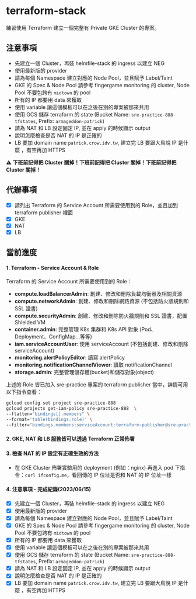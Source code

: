 # terraform-stack

練習使用 Terraform 建立一個完整有 Private GKE Cluster 的專案。

## 注意事項

- 先建立一個 Cluster，再裝 helmfile-stack 的 ingress 以建立 NEG
- 使用最新版的 provider
- 請為每個 Namespace 建立對應的 Node Pool，並且賦予 Label/Taint
- GKE 的 Spec & Node Pool 請參考 fingergame monitoring 的 cluster, Node Pool 不要包跨有 `midtown` 的 pool
- 所有的 IP 都要用 data 來獲取
- 使用 variable 讓這個模板可以在之後在別的專案被那來共用
- 使用 GCS 儲存 terraform 的 state (Bucket Name: `sre-practice-888-tfstates`, Prefix: `armageddon-patrick`)
- 請為 NAT 和 LB 設定固定 IP, 並在 apply 的時候顯示 output
- 說明怎麼檢查是否 NAT 的 IP 是正確的
- LB 要加 domain name `patrick.crow.idv.tw`, 建立完 LB 要跟大鳥說 IP 是什麼 ，有空再加 HTTPS

:warning: **下班前記得把 Cluster 關掉！下班前記得把 Cluster 關掉！下班前記得把 Cluster 關掉！**

## 代辦事項
- [x] 請列出 Terraform 的 Service Account 所需要使用到的 Role，並且加到 terraform publisher 裡面
- [x] GKE
- [x] NAT
- [x] LB

## 當前進度

#### 1. Terraform - Service Account & Role

Terraform 的 Service Account 所需要使用到的 Role： 

- **compute.loadBalancerAdmin**: 創建、修改和刪除負載均衡器及相關資源
- **compute.networkAdmin**: 創建、修改和刪除網路資源 (不包括防火牆規則和 SSL 證書)
- **compute.securityAdmin**: 創建、修改和刪除防火牆規則和 SSL 證書，配置 Shielded VM
- **container.admin**: 完整管理 K8s 集群和 K8s API 對象 (Pod、Deployment、ConfigMap...等等)
- **iam.serviceAccountUser**: 使用 serviceAccount (不包括創建、修改和刪除 serviceAccount)
- **monitoring.alertPolicyEditor**: 讀寫 alertPolicy
- **monitoring.notificationChannelViewer**: 讀取 notificationChannel
- **storage.admin**: 完整管理儲存體(bucket)和儲存對象(object)

上述的 Role 皆已加入 sre-practice 專案的 terraform publisher 當中，詳情可用以下指令查看：

```bash
gcloud config set project sre-practice-888
gcloud projects get-iam-policy sre-practice-888  \
--flatten="bindings[].members" \
--format='table(bindings.role)' \
--filter="bindings.members:serviceAccount:terraform-publisher@sre-practice-888.iam.gserviceaccount.com"
```


#### 2. GKE, NAT 和 LB 服務皆可以透過 Terraform 正常佈署


#### 3. 檢查 NAT 的 IP 設定有正確生效的方法

- 在 GKE Cluster 佈署實驗用的 deployment (例如：nginx) 再進入 pod 下指令：`curl ifconfig.me`，看回傳的 IP 位址是否和 NAT 的 IP 位址一樣


#### 4. 注意事項 - 完成紀錄(2023/06/15)

- [x] 先建立一個 Cluster，再裝 helmfile-stack 的 ingress 以建立 NEG
- [x] 使用最新版的 provider
- [x] 請為每個 Namespace 建立對應的 Node Pool，並且賦予 Label/Taint
- [x] GKE 的 Spec & Node Pool 請參考 fingergame monitoring 的 cluster, Node Pool 不要包跨有 `midtown` 的 pool
- [x] 所有的 IP 都要用 data 來獲取
- [x] 使用 variable 讓這個模板可以在之後在別的專案被那來共用
- [x] 使用 GCS 儲存 terraform 的 state (Bucket Name: `sre-practice-888-tfstates`, Prefix: `armageddon-patrick`)
- [x] 請為 NAT 和 LB 設定固定 IP, 並在 apply 的時候顯示 output
- [x] 說明怎麼檢查是否 NAT 的 IP 是正確的
- [x] LB 要加 domain name `patrick.crow.idv.tw`, 建立完 LB 要跟大鳥說 IP 是什麼 ，有空再加 HTTPS
